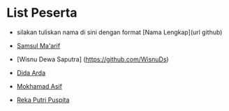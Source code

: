 # List Peserta

- silakan tuliskan nama di sini dengan format \[Nama Lengkap\]\(url github\)

- [Samsul Ma'arif](https://github.com/samsulmaarif)
- [Wisnu Dewa Saputra] (https://github.com/WisnuDs)
- [Dida Arda](https://github.com/evaleries)
- [Mokhamad Asif](https://github.com/masif088)
- [Reka Putri Puspita](https://github.com/Rekaputri/latihan-1)


